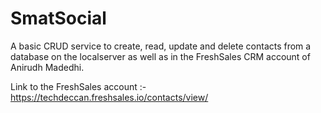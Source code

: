 # SmatSocial

A basic CRUD service to create, read, update and delete contacts from a database on the localserver as well as in the FreshSales CRM account of Anirudh Madedhi. 

Link to the FreshSales account :- https://techdeccan.freshsales.io/contacts/view/

